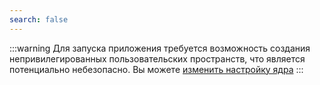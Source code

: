 ```yaml
---
search: false
---
```


:::warning
Для запуска приложения требуется возможность создания непривилегированных пользовательских пространств, что является потенциально небезопасно. Вы можете [изменить настройку ядра](/package-manager/flatpak/#запуск-приложении)
:::
